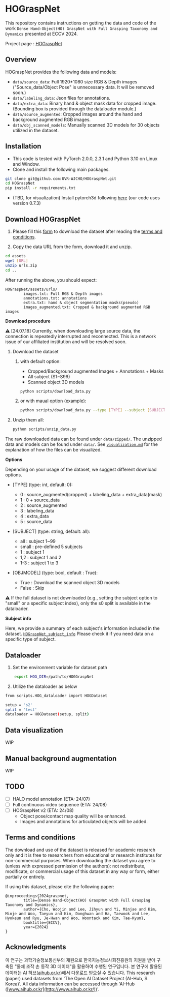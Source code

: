 # HOGraspNet
This repository contains instructions on getting the data and code of the work `Dense Hand-Object(HO) GraspNet with Full Grasping Taxonomy and Dynamics` presented at ECCV 2024.

Project page : [HOGraspNet](https://hograspnet2024.github.io/)


## Overview
HOGraspNet provides the following data and models:
- `data/source_data`: Full 1920*1080 size RGB & Depth images ("Source_data/Object Pose" is unnecessary data. It will be removed soon.)
- `data/labeling_data`: Json files for annotations.
- `data/extra_data`: Binary hand & object mask data for cropped image. (Bounding box is provided through the dataloader module.)
- `data/source_augmented`: Cropped images around the hand and background augmented RGB images.
- `data/obj_scanned_models`: Manually scanned 3D models for 30 objects utilized in the dataset.

<!-- See [`data_structure.md`](./docs/data_structure.md) for an explanation of the data you will download. -->

## Installation

- This code is tested with PyTorch 2.0.0, 2.3.1 and Python 3.10 on Linux and Window.
- Clone and install the following main packages.
```bash
git clone git@github.com:UVR-WJCHO/HOGraspNet.git
cd HOGraspNet
pip install -r requirements.txt
```
- (TBD, for visualization) Install pytorch3d following [here](https://github.com/facebookresearch/pytorch3d) (our code uses version 0.7.3)



## Download HOGraspNet

1. Please fill this [form](https://forms.gle/UqH15zN2PiBGQDUs7) to download the dataset after reading the [terms and conditions](#terms).

2. Copy the data URL from the form, download it and unzip.

```bash
cd assets
wget [URL]
unzip urls.zip
cd ..
```


After running the above, you should expect:
<!-- HOGraspNet/assets/checksum.json -->
```
HOGraspNet/assets/urls/
        images.txt: Full RGB & Depth images
        annotations.txt: annotations
        extra.txt: hand & object segmentation masks(pseudo)
        images_augmented.txt: Cropped & background augmented RGB images

```

**Download procedure**

⚠️ [24.07.18] Currently, when downloading large source data, the connection is repeatedly interrupted and reconnected. This is a network issue of our affiliated institution and will be resolved soon.


1. Download the dataset 
	1. with default option: 
		- Cropped/Background augmented Images + Annotations + Masks
		- All subject (S1~S99)
		- Scanned object 3D models

		```bash
		python scripts/download_data.py
		```

	2. or with maual option (example): 
		```bash
		python scripts/download_data.py --type [TYPE] --subject [SUBJECT] --objModel [OBJMODEL]
		```

2. Unzip them all:
	```bash
	python scripts/unzip_data.py
	```

The raw downloaded data can be found under `data/zipped/`. The unzipped data and models can be found under `data/`. See [`visualization.md`](./docs/visualization.md) for the explanation of how the files can be visualized.


**Options**

Depending on your usage of the dataset, we suggest different download options. 


* [TYPE] (type: int, default: 0): 
    * 0 : source_augmented(cropped) + labeling_data + extra_data(mask)
    * 1 : 0 + source_data
    * 2 : source_augmented
    * 3 : labeling_data
    * 4 : extra_data
    * 5 : source_data

* [SUBJECT] (type: string, default: all): 
    * all : subject 1~99
    * small : pre-defined 5 subjects
    * 1 : subject 1
    * 1,2 : subject 1 and 2
    * 1-3 : subject 1 to 3
        
* [OBJMODEL] (type: bool, default : True): 
    * True : Download the scanned object 3D models
    * False : Skip

⚠️ If the full dataset is not downloaded (e.g., setting the subject option to "small" or a specific subject index), only the s0 split is available in the dataloader.


**Subject info**

Here, we provide a summary of each subject's information included in the dataset. [`HOGraspNet_subject_info`](./assets/HOGraspNet_subject_info.csv)
Please check it if you need data on a specific type of subject.



## Dataloader

1. Set the environment variable for dataset path
```bash
	export HOG_DIR=/path/to/HOGGraspNet
```

2. Utilize the dataloader as below

```bash
from scripts.HOG_dataloader import HOGDataset

setup = 's2'
split = 'test'
dataloader = HOGDataset(setup, split)
```


## Data visualization

WIP

## Manual background augmentation

WIP

## TODO ##

<!-- - [ ] An uncompleted task
- [x] A completed task -->

- [ ] HALO model annotation (ETA: 24/07)
- [ ] Full continuous video sequence (ETA: 24/08)
- [ ] HOGraspNet v2 (ETA: 24/08)
	- Object pose/contact map quality will be enhanced.
	- Images and annotations for articulated objects will be added.


## Terms and conditions
<a name="terms"></a>
The download and use of the dataset is released for academic research only and it is free to researchers from educational or research institutes for non-commercial purposes. When downloading the dataset you agree to (unless with expressed permission of the authors): not redistribute, modificate, or commercial usage of this dataset in any way or form, either partially or entirely.

If using this dataset, please cite the following paper:

```
@inproceedings{2024graspnet,
        title={Dense Hand-Object(HO) GraspNet with Full Grasping Taxonomy and Dynamics},
        author={Cho, Woojin and Lee, Jihyun and Yi, Minjae and Kim, Minje and Woo, Taeyun and Kim, Donghwan and Ha, Taewook and Lee, Hyokeun and Ryu, Je-Hwan and Woo, Woontack and Kim, Tae-Kyun},
        booktitle={ECCV},
        year={2024}
}
```

## Acknowledgments
이 연구는 과학기술정보통신부의 재원으로 한국지능정보사회진흥원의 지원을 받아 구축된 "물체 조작 손 동작 3D 데이터"을 활용하여 수행된 연구입니다.
본 연구에 활용된 데이터는 AI 허브([aihub.or.kr](http://aihub.or.kr/))에서 다운로드 받으실 수 있습니다.
This research (paper) used datasets from 'The Open AI Dataset Project (AI-Hub, S. Korea)'.
All data information can be accessed through 'AI-Hub ([www.aihub.or.kr](http://www.aihub.or.kr/))'.
